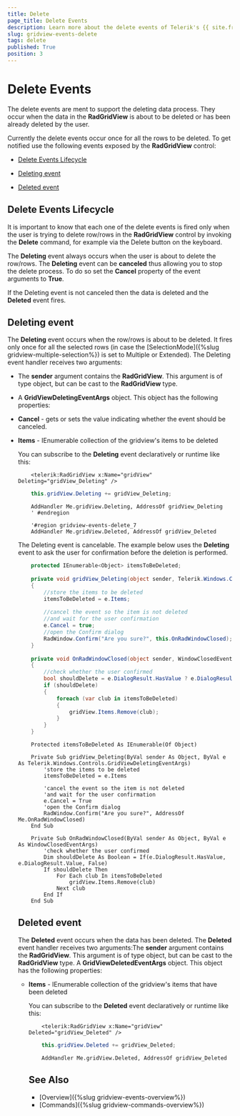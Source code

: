 ```yaml
---
title: Delete
page_title: Delete Events
description: Learn more about the delete events of Telerik's {{ site.framework_name }} DataGrid that occur when data is about to be deleted or has been already deleted by the user.
slug: gridview-events-delete
tags: delete
published: True
position: 3
---
```


# Delete Events

The delete events are ment to support the deleting data process. They occur when the data in the __RadGridView__ is about to be deleted or has been already deleted by the user.

Currently the delete events occur once for all the rows to be deleted. To get notified use the following events exposed by the __RadGridView__ control:

* [Delete Events Lifecycle](#delete-events-lifecycle)

* [Deleting event](#deleting-event)

* [Deleted event](#deleted-event)

## Delete Events Lifecycle

It is important to know that each one of the delete events is fired only when the user is trying to delete row/rows in the __RadGridView__ control by invoking the __Delete__ command, for example via the Delete button on the keyboard.

The __Deleting__ event always occurs when the user is about to delete the row/rows. The __Deleting__ event can be __canceled__ thus allowing you to stop the delete process. To do so set the __Cancel__ property of the event arguments to __True__.

If the Deleting event is not canceled then the data is deleted and the __Deleted__ event fires.

## Deleting event

The __Deleting__ event occurs when the row/rows is about to be deleted. It fires only once for all the selected rows (in case the [SelectionMode]({%slug gridview-multiple-selection%}) is set to Multiple or Extended). The Deleting event handler receives two arguments:

* The __sender__ argument contains the __RadGridView__. This argument is of type object, but can be cast to the __RadGridView__ type. 


* A __GridViewDeletingEventArgs__ object. This object has the following properties: 


* __Cancel__ - gets or sets the value indicating whether the event should be canceled. 


* __Items__ - IEnumerable<Object> collection of the gridview's items to be deleted 

You can subscribe to the __Deleting__ event declaratively or runtime like this:



```XAML
	<telerik:RadGridView x:Name="gridView" Deleting="gridView_Deleting" />
```




```C#
	this.gridView.Deleting += gridView_Deleting;
```
```VB.NET
	AddHandler Me.gridView.Deleting, AddressOf gridView_Deleting
	' #endregion
	
	'#region gridview-events-delete_7
	AddHandler Me.gridView.Deleted, AddressOf gridView_Deleted
```


The Deleting event is cancelable. The example below uses the __Deleting__ event to ask the user for confirmation before the deletion is performed.



```C#
	protected IEnumerable<Object> itemsToBeDeleted;
	
	private void gridView_Deleting(object sender, Telerik.Windows.Controls.GridViewDeletingEventArgs e)
	{
	    //store the items to be deleted
	    itemsToBeDeleted = e.Items;
	
	    //cancel the event so the item is not deleted
	    //and wait for the user confirmation
	    e.Cancel = true;
	    //open the Confirm dialog
	    RadWindow.Confirm("Are you sure?", this.OnRadWindowClosed);
	}
	
	private void OnRadWindowClosed(object sender, WindowClosedEventArgs e)
	{
	    //check whether the user confirmed
	    bool shouldDelete = e.DialogResult.HasValue ? e.DialogResult.Value : false;
	    if (shouldDelete)
	    {
	        foreach (var club in itemsToBeDeleted)
	        {
	            gridView.Items.Remove(club);
	        }
	    }
	}
```
```VB.NET
	Protected itemsToBeDeleted As IEnumerable(Of Object)
	
	Private Sub gridView_Deleting(ByVal sender As Object, ByVal e As Telerik.Windows.Controls.GridViewDeletingEventArgs)
	    'store the items to be deleted
	    itemsToBeDeleted = e.Items
	
	    'cancel the event so the item is not deleted
	    'and wait for the user confirmation
	    e.Cancel = True
	    'open the Confirm dialog
	    RadWindow.Confirm("Are you sure?", AddressOf Me.OnRadWindowClosed)
	End Sub
	
	Private Sub OnRadWindowClosed(ByVal sender As Object, ByVal e As WindowClosedEventArgs)
	    'check whether the user confirmed
	    Dim shouldDelete As Boolean = If(e.DialogResult.HasValue, e.DialogResult.Value, False)
	    If shouldDelete Then
	        For Each club In itemsToBeDeleted
	            gridView.Items.Remove(club)
	        Next club
	    End If
	End Sub
```

## Deleted event

The __Deleted__ event occurs when the data has been deleted. The __Deleted__ event handler receives two arguments:The __sender__ argument contains the __RadGridView__. This argument is of type object, but can be cast to the __RadGridView__ type. 
A __GridViewDeletedEventArgs__ object. This object has the following properties: 

* __Items__ - IEnumerable<Object> collection of the gridview's items that have been deleted

You can subscribe to the __Deleted__ event declaratively or runtime like this:



```XAML
	<telerik:RadGridView x:Name="gridView" Deleted="gridView_Deleted" />
```



```C#
	this.gridView.Deleted += gridView_Deleted;
```
```VB.NET
	AddHandler Me.gridView.Deleted, AddressOf gridView_Deleted
```


## See Also

 * [Overview]({%slug gridview-events-overview%})
 * [Commands]({%slug gridview-commands-overview%})
